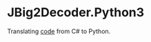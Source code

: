 # JBig2Decoder.Python3
Translating [code](https://github.com/devteamexpress/JBig2Decoder.NET) from C# to Python.
